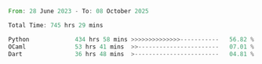 <!--START_SECTION:waka-->

```rust
From: 28 June 2023 - To: 08 October 2025

Total Time: 745 hrs 29 mins

Python             434 hrs 58 mins >>>>>>>>>>>>>>-----------   56.82 %
OCaml              53 hrs 41 mins  >>-----------------------   07.01 %
Dart               36 hrs 48 mins  >------------------------   04.81 %
```

<!--END_SECTION:waka-->
